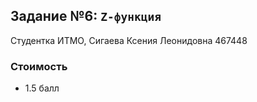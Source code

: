 ## Задание №6: `Z-функция`
Студентка ИТМО, Сигаева Ксения Леонидовна 467448

### Стоимость
- 1.5 балл
